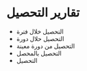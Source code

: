 # تقارير التحصيل
+ التحصيل خلال فترة
+ التحصيل حلال دورة 
+ التحصيل من دورة معينة
+ التحصيل بالمحصل
+ التحصيل